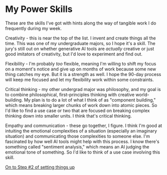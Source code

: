 # My Power Skills

These are the skills I've got with hints along the way of tangible work I do frequently during my week.

Creativity - this is near the top of the list. I invent and create things all the time. This was one of my undergraduate majors, so I hope it's a skill. The jury's still out on whether generative AI tools are _actually_ creative or just good imitators of creativity, but I'd love to experiment and find out.

Flexibility - I'm probably _too_ flexible, meaning I'm willing to shift my focus on a moment's notice and give up on months of work because some new thing catches my eye. But it is a strength as well. I hope the 90-day process will keep me focused and let my flexibility work within some constraints.

Critical thinking - my other undergrad major was philosophy, and my goal is to combine philosophical, first-principles thinking with creative world-building. My plan is to do a lot of what I think of as "component building," which means breaking larger chunks of work down into atomic pieces. So I'd like to find a use case or two that are focused on breaking complex thinking down into smaller units. I think that's critical thinking.

Empathy and communication - these go together, I figure. I think I'm good at intuiting the emotional complexities of a situation (especially an imaginary situation) and communicating those complexities to someone else. I'm fascinated by how well AI tools might help with this process. I know there's something called "sentiment analysis," which means an AI judging the emotional tone of something. So I'd like to think of a use case involving this skill.


[On to Step #2 of setting things up](step-2.md)
